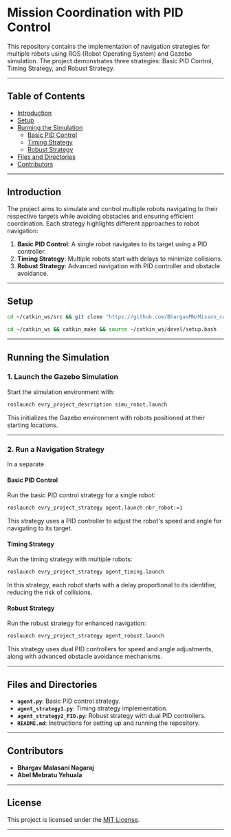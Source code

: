 # Mission Coordination with PID Control

This repository contains the implementation of navigation strategies for multiple robots using ROS (Robot Operating System) and Gazebo simulation. The project demonstrates three strategies: Basic PID Control, Timing Strategy, and Robust Strategy.

---

## Table of Contents

- [Introduction](#introduction)
- [Setup](#setup)
- [Running the Simulation](#running-the-simulation)
  - [Basic PID Control](#basic-pid-control)
  - [Timing Strategy](#timing-strategy)
  - [Robust Strategy](#robust-strategy)
- [Files and Directories](#files-and-directories)
- [Contributors](#contributors)

---

## Introduction

The project aims to simulate and control multiple robots navigating to their respective targets while avoiding obstacles and ensuring efficient coordination. Each strategy highlights different approaches to robot navigation:

1. **Basic PID Control**: A single robot navigates to its target using a PID controller.
2. **Timing Strategy**: Multiple robots start with delays to minimize collisions.
3. **Robust Strategy**: Advanced navigation with PID controller and obstacle avoidance.

---

## Setup

```bash
cd ~/catkin_ws/src && git clone "https://github.com/BhargavMN/Misson_coordination-TP.git"
```
```bash
cd ~/catkin_ws && catkin_make && source ~/catkin_ws/devel/setup.bash
```

---

## Running the Simulation

### 1. Launch the Gazebo Simulation

Start the simulation environment with:
```bash
roslaunch evry_project_description simu_robot.launch
```
This initializes the Gazebo environment with robots positioned at their starting locations.

---

### 2. Run a Navigation Strategy
In a separate
#### **Basic PID Control**
Run the basic PID control strategy for a single robot:
```bash
roslaunch evry_project_strategy agent.launch nbr_robot:=1
```
This strategy uses a PID controller to adjust the robot's speed and angle for navigating to its target.

#### **Timing Strategy**
Run the timing strategy with multiple robots:
```bash
roslaunch evry_project_strategy agent_timing.launch
```
In this strategy, each robot starts with a delay proportional to its identifier, reducing the risk of collisions.

#### **Robust Strategy**
Run the robust strategy for enhanced navigation:
```bash
roslaunch evry_project_strategy agent_robust.launch 
```
This strategy uses dual PID controllers for speed and angle adjustments, along with advanced obstacle avoidance mechanisms.

---

## Files and Directories

- **`agent.py`**: Basic PID control strategy.
- **`agent_strategy1.py`**: Timing strategy implementation.
- **`agent_strategy2_PID.py`**: Robust strategy with dual PID controllers.
- **`README.md`**: Instructions for setting up and running the repository.

---

## Contributors

- **Bhargav Malasani Nagaraj**
- **Abel Mebratu Yehuala**

---

## License

This project is licensed under the [MIT License](LICENSE).

---


